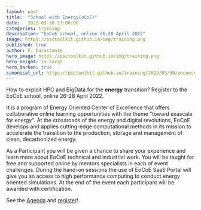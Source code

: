 ```yaml
---
layout: post
title:  "School with Energy(oCoE)"
date:   2022-03-30 17:00:00
categories: training
description: "EoCoE school, online 26-28 April 2022"
image: https://psctoolkit.github.io/img/training.png
published: true
author: F. Durastante
hero_image: https://psctoolkit.github.io/img/training.png
hero_height: is-large
hero_darken: true
canonical_url: https://psctoolkit.github.io/training/2022/03/30/eocoeschool.html
---
```


How to exploit HPC and BigData for the **energy** transition?
Register to the EoCoE school, online 26-28 April 2022.

It is a program of Energy Oriented Center of Excellence that offers collaborative online learning opportunities with the theme "toward exascale for energy".
At the crossroads of the energy and digital revolutions, EoCoE develops and applies cutting-edge computational methods in its mission to accelerate the transition to the production, storage and management of clean, decarbonized energy.

As a Participant you will be given a chance to share your experience and learn more about EoCoE technical and industrial work. You will be taught for free and supported online by mentors specialists in each of event challenges.
During the hand-on sessions the use of EoCoE SaaS Portal will give you an access to high performance computing to conduct energy oriented simulations.
At the end of the event each participant will be awarded with certification.

See the [Agenda](https://lnkd.in/dYUFWyRn) and [register](https://indico3.conference4me.psnc.pl/event/8/registrations/)!.

